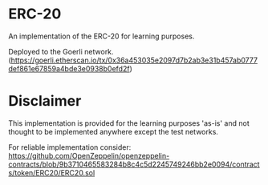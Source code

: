 # ERC-20

An implementation of the ERC-20 for learning purposes.

Deployed to the Goerli network.
(https://goerli.etherscan.io/tx/0x36a453035e2097d7b2ab3e31b457ab0777def861e67859a4bde3e0938b0efd2f)

# Disclaimer

This implementation is provided for the learning purposes 'as-is' and not thought to be implemented anywhere except 
the test networks.

For reliable implementation consider:
https://github.com/OpenZeppelin/openzeppelin-contracts/blob/9b3710465583284b8c4c5d2245749246bb2e0094/contracts/token/ERC20/ERC20.sol
